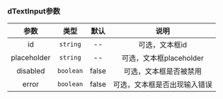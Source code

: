 ### dTextInput参数

| 参数        |  类型        |   默认      |说明   |
| :--------:  | :----------: | :---------: |:-----------:|
| id     |  `string` | -- |可选，文本框id |
| placeholder   | `string` | -- | 可选，文本框placeholder|
| disabled | `boolean` | false | 可选，文本框是否被禁用   |
| error | `boolean` | false | 可选，文本框是否出现输入错误 |

